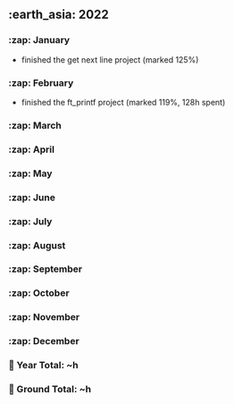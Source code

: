 <h2> :earth_asia: 2022 </h2>

<h3> :zap: January </h3>

- finished the get next line project (marked 125%)

<h3> :zap: February </h3>

- finished the ft_printf project (marked 119%, 128h spent)

<h3> :zap: March </h3>

<h3> :zap: April </h3>

<h3> :zap: May </h3>

<h3> :zap: June </h3>

<h3> :zap: July </h3>

<h3> :zap: August </h3>

<h3> :zap: September </h3>

<h3> :zap: October </h3>

<h3> :zap: November </h3>

<h3> :zap: December </h3>


<h3>📍 Year Total: ~h<br></h3>
<h3>📍 Ground Total: ~h</h3>
